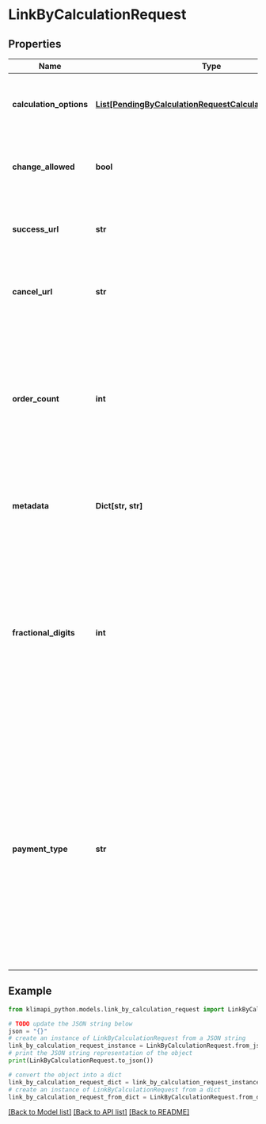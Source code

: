 # LinkByCalculationRequest


## Properties

Name | Type | Description | Notes
------------ | ------------- | ------------- | -------------
**calculation_options** | [**List[PendingByCalculationRequestCalculationOptionsInner]**](PendingByCalculationRequestCalculationOptionsInner.md) | An Array of [Calculation Options](https://klimapi.com/resources/factors). See the full list of supported options [here](https://klimapi.com/resources/factors). | 
**change_allowed** | **bool** | Choose if the customer should be allowed to change the amount. | [optional] [default to False]
**success_url** | **str** | The URL the customer is redirected to after the successful compensation. | 
**cancel_url** | **str** | The URL the customer is redirected to after a failed or aborted compensation. | 
**order_count** | **int** | The amount of pending Orders you want to receive. This is especially useful if you want to offer your customers several different projects for their compensation. | [optional] [default to 1]
**metadata** | **Dict[str, str]** | Add additional queryable information to the order as key-value pairs | [optional] 
**fractional_digits** | **int** | Normally, the calculation results are rounded to the nearest whole number. Specify here how many decimal places you would like to receive in addition. This only applies to calculation results, compensations are always made in whole kilograms | [optional] [default to 2]
**payment_type** | **str** | With `default` we will automatically provide payment methods based on the customers location, use `invoice` to enable payment by invoice for the given link. Please note that `invoice` bank transfer is only available if **X-CURRENCY** is set to `EUR`. The invoice can always be paid by card. | [optional] [default to 'default']

## Example

```python
from klimapi_python.models.link_by_calculation_request import LinkByCalculationRequest

# TODO update the JSON string below
json = "{}"
# create an instance of LinkByCalculationRequest from a JSON string
link_by_calculation_request_instance = LinkByCalculationRequest.from_json(json)
# print the JSON string representation of the object
print(LinkByCalculationRequest.to_json())

# convert the object into a dict
link_by_calculation_request_dict = link_by_calculation_request_instance.to_dict()
# create an instance of LinkByCalculationRequest from a dict
link_by_calculation_request_from_dict = LinkByCalculationRequest.from_dict(link_by_calculation_request_dict)
```
[[Back to Model list]](../README.md#documentation-for-models) [[Back to API list]](../README.md#documentation-for-api-endpoints) [[Back to README]](../README.md)


